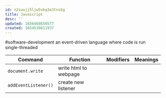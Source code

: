 ```yaml
---
id: n2iwujj5ljw5vbq3e3tnsbg
title: Javascript
desc: ''
updated: 1656468650577
created: 1654530811937
---
```

#software-development
an event-driven language where code is run single-threaded

| Command | Function| Modifiers | Meanings |
|---|---|---|---|
|`document.write`|write html to webpage | | |
|`addEventListener()`|create new listener| | |
